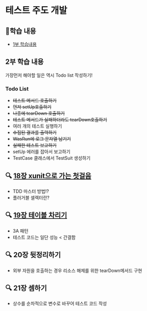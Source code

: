 # 테스트 주도 개발 

## 👀학습 내용
- [1부 학습내용](https://github.com/phantom08266/TIL/wiki/TDD-%ED%95%99%EC%8A%B5-%EB%82%B4%EC%9A%A9(%EC%B0%B8%EA%B3%A0-%EB%8F%84%EC%84%9C-:-%ED%85%8C%EC%8A%A4%ED%8A%B8-%EC%A3%BC%EB%8F%84-%EA%B0%9C%EB%B0%9C))


## 2부 학습 내용

가장먼저 해야할 일은 역시 Todo list 작성하기!

### Todo List
- ~~테스트 메서드 호출하기~~
- ~~먼저 setUp호출하기~~
- ~~나중에 tearDown 호출하기~~
- ~~테스트 메서드가 실패하더라도 tearDown호출하기~~
- 여러 개의 테스트 실행하기
- ~~수집된 결과를 출력하기~~
- ~~WasRun에 로그 문자열 남기기~~
- ~~실패한 테스트 보고하기~~
- setUp 에러를 잡아서 보고하기
- TestCase 클래스에서 TestSuit 생성하기

## 🔍 [18장 xunit으로 가는  첫걸음](https://github.com/phantom08266/TIL/wiki/%5B18%EC%9E%A5%5D-xunit%EC%9C%BC%EB%A1%9C-%EA%B0%80%EB%8A%94--%EC%B2%AB%EA%B1%B8%EC%9D%8C)
- TDD 마스터 방법!?
- 플러거블 셀렉터란?

## 🔍 [19장 테이블 차리기](https://github.com/phantom08266/TIL/wiki/%5B19%EC%9E%A5%5D-%ED%85%8C%EC%9D%B4%EB%B8%94-%EC%B0%A8%EB%A6%AC%EA%B8%B0)
- 3A 패턴
- 테스트 코드는 일단 성능 < 간결함

## 🔍 20장 뒷정리하기
- 외부 자원을 호출하는 경우 리소스 해제를 위한 tearDown메서드 구현

## 🔍 21장 셈하기
- 상수를 순차적으로 변수로 바꾸어 테스트 코드 작성